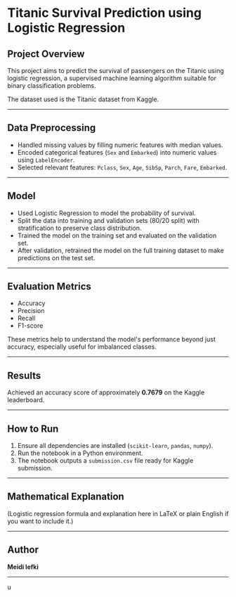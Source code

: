 # Titanic Survival Prediction using Logistic Regression

## Project Overview

This project aims to predict the survival of passengers on the Titanic using logistic regression, a supervised machine learning algorithm suitable for binary classification problems.

The dataset used is the Titanic dataset from Kaggle.

---

## Data Preprocessing

- Handled missing values by filling numeric features with median values.
- Encoded categorical features (`Sex` and `Embarked`) into numeric values using `LabelEncoder`.
- Selected relevant features: `Pclass`, `Sex`, `Age`, `SibSp`, `Parch`, `Fare`, `Embarked`.

---

## Model

- Used Logistic Regression to model the probability of survival.
- Split the data into training and validation sets (80/20 split) with stratification to preserve class distribution.
- Trained the model on the training set and evaluated on the validation set.
- After validation, retrained the model on the full training dataset to make predictions on the test set.

---

## Evaluation Metrics

- Accuracy
- Precision
- Recall
- F1-score

These metrics help to understand the model's performance beyond just accuracy, especially useful for imbalanced classes.

---

## Results

Achieved an accuracy score of approximately **0.7679** on the Kaggle leaderboard.

---

## How to Run
1. Ensure all dependencies are installed (`scikit-learn`, `pandas`, `numpy`).
2. Run the notebook in a Python environment.
3. The notebook outputs a `submission.csv` file ready for Kaggle submission.
---

## Mathematical Explanation

(Logistic regression formula and explanation here in LaTeX or plain English if you want to include it.)

---

## Author

**Meidi lefki**

---
u
